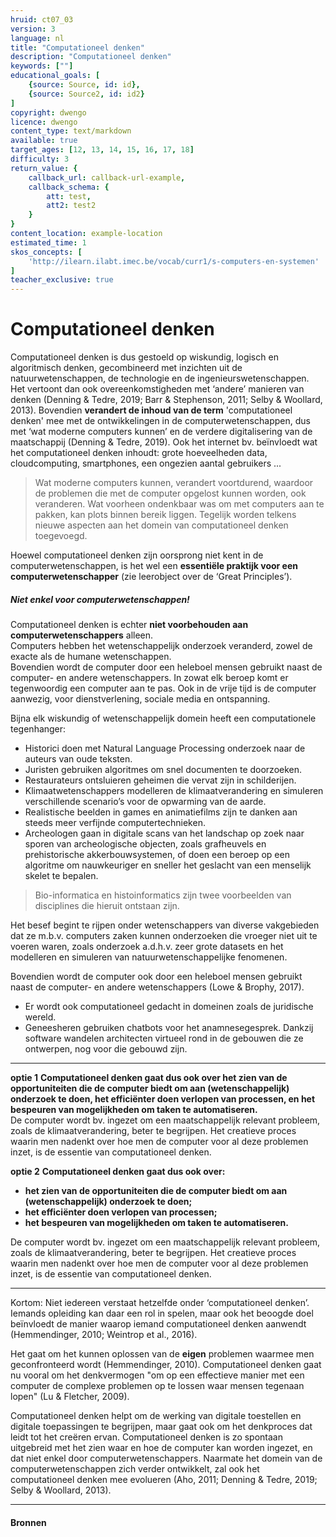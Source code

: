 ```yaml
---
hruid: ct07_03
version: 3
language: nl
title: "Computationeel denken"
description: "Computationeel denken"
keywords: [""]
educational_goals: [
    {source: Source, id: id}, 
    {source: Source2, id: id2}
]
copyright: dwengo
licence: dwengo
content_type: text/markdown
available: true
target_ages: [12, 13, 14, 15, 16, 17, 18]
difficulty: 3
return_value: {
    callback_url: callback-url-example,
    callback_schema: {
        att: test,
        att2: test2
    }
}
content_location: example-location
estimated_time: 1
skos_concepts: [
    'http://ilearn.ilabt.imec.be/vocab/curr1/s-computers-en-systemen'
]
teacher_exclusive: true
---
```


# Computationeel denken

Computationeel denken is dus gestoeld op wiskundig, logisch en algoritmisch denken, gecombineerd met inzichten uit de natuurwetenschappen, de technologie en de ingenieurswetenschappen. Het vertoont dan ook overeenkomstigheden met ‘andere’ manieren van denken (Denning & Tedre, 2019; Barr & Stephenson, 2011; Selby & Woollard, 2013). 
Bovendien **verandert de inhoud van de term** 'computationeel denken' mee met de ontwikkelingen in de computerwetenschappen, dus met ‘wat moderne computers kunnen’ en de verdere digitalisering van de maatschappij (Denning & Tedre, 2019). Ook het internet bv. beïnvloedt wat het computationeel denken inhoudt: grote hoeveelheden data, cloudcomputing, smartphones, een ongezien aantal gebruikers ...

> Wat moderne computers kunnen, verandert voortdurend, waardoor de problemen die met de computer opgelost kunnen worden, ook veranderen. Wat voorheen ondenkbaar was om met computers aan te pakken, kan plots binnen bereik liggen. Tegelijk worden telkens nieuwe aspecten aan het domein van computationeel denken toegevoegd.

Hoewel computationeel denken zijn oorsprong niet kent in de computerwetenschappen, is het wel een **essentiële praktijk voor een computerwetenschapper** (zie leerobject over de ‘Great Principles’). 

<div class="alert alert-box alert-success">
<strong><h5>Niet enkel voor computerwetenschappen!</h5></strong>
Computationeel denken is echter <strong>niet voorbehouden aan computerwetenschappers</strong> alleen. <br>
Computers hebben het wetenschappelijk onderzoek veranderd, zowel de exacte als de humane wetenschappen.<br>
Bovendien wordt de computer door een heleboel mensen gebruikt naast de computer- en andere wetenschappers. In zowat elk beroep komt er tegenwoordig een computer aan te pas. Ook in de vrije tijd is de computer aanwezig, voor dienstverlening, sociale media en ontspanning.    
</div>

 Bijna elk wiskundig of wetenschappelijk domein heeft een computationele tegenhanger:

* Historici doen met Natural Language Processing onderzoek naar de auteurs van oude teksten. 
* Juristen gebruiken algoritmes om snel documenten te doorzoeken. 
* Restaurateurs ontsluieren geheimen die vervat zijn in schilderijen. 
* Klimaatwetenschappers modelleren de klimaatverandering en simuleren verschillende  scenario’s voor de opwarming van de aarde. 
* Realistische beelden in games en animatiefilms zijn te danken aan steeds meer verfijnde computertechnieken.
* Archeologen gaan in digitale scans van het landschap op zoek naar sporen van archeologische objecten, zoals grafheuvels en prehistorische akkerbouwsystemen, of doen een beroep op een algoritme om nauwkeuriger en sneller het geslacht van een menselijk skelet te bepalen. 

> Bio-informatica en histoinformatics zijn twee voorbeelden van disciplines die hieruit ontstaan zijn.<br>

Het besef begint te rijpen onder wetenschappers van diverse vakgebieden dat ze m.b.v. computers zaken kunnen onderzoeken die vroeger niet uit te voeren waren, zoals onderzoek a.d.h.v. zeer grote datasets en het modelleren en simuleren van natuurwetenschappelijke fenomenen.

Bovendien wordt de computer ook door een heleboel mensen gebruikt naast de computer- en andere wetenschappers (Lowe & Brophy, 2017). 

* Er wordt ook computationeel gedacht in domeinen zoals de juridische wereld. 
* Geneesheren gebruiken chatbots voor het anamnesegesprek. Dankzij software wandelen architecten virtueel rond in de gebouwen die ze ontwerpen, nog voor die gebouwd zijn.

---

**optie 1**
**Computationeel denken gaat dus ook over het zien van de opportuniteiten die de computer biedt om aan (wetenschappelijk) onderzoek te doen, het efficiënter doen verlopen van processen, en het bespeuren van mogelijkheden om taken te automatiseren.**<br>
De computer wordt bv. ingezet om een maatschappelijk relevant probleem, zoals de klimaatverandering, beter te begrijpen. Het creatieve proces waarin men nadenkt over hoe men de computer voor al deze problemen inzet, is de essentie van computationeel denken. 

**optie 2**
**Computationeel denken gaat dus ook over:**

* **het zien van de opportuniteiten die de computer biedt om aan (wetenschappelijk) onderzoek te doen;**
* **het efficiënter doen verlopen van processen;**
* **het bespeuren van mogelijkheden om taken te automatiseren.**

De computer wordt bv. ingezet om een maatschappelijk relevant probleem, zoals de klimaatverandering, beter te begrijpen. Het creatieve proces waarin men nadenkt over hoe men de computer voor al deze problemen inzet, is de essentie van computationeel denken. 

---

Kortom: Niet iedereen verstaat hetzelfde onder ‘computationeel denken’.<br>
Iemands opleiding kan daar een rol in spelen, maar ook het beoogde doel beïnvloedt de manier waarop iemand computationeel denken aanwendt (Hemmendinger, 2010; Weintrop et al., 2016). 

Het gaat om het kunnen oplossen van de **eigen** problemen waarmee men geconfronteerd wordt (Hemmendinger, 2010). Computationeel denken gaat nu vooral om het denkvermogen "om op een effectieve manier met een computer de complexe problemen op te lossen waar mensen tegenaan lopen" (Lu & Fletcher, 2009). 

<div class="alert alert-box alert-success">
    Computationeel denken helpt om de werking van digitale toestellen en digitale toepassingen te begrijpen, maar gaat ook om het denkproces dat leidt tot het creëren ervan. Computationeel denken is zo spontaan uitgebreid met het zien waar en hoe de computer kan worden ingezet, en dat niet enkel door computerwetenschappers. Naarmate het domein van de computerwetenschappen zich verder ontwikkelt, zal ook het computationeel denken mee evolueren (Aho, 2011; Denning & Tedre, 2019; Selby & Woollard, 2013).
</div>

---

#### Bronnen


